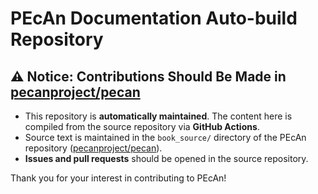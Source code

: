 # PEcAn Documentation Auto-build Repository

## :warning: Notice: Contributions Should Be Made in [pecanproject/pecan](https://github.com/pecanproject/pecan)

- This repository is **automatically maintained**. The content here is compiled from the source repository via **GitHub Actions**.
- Source text is maintained in the `book_source/` directory of the PEcAn repository ([pecanproject/pecan](https://github.com/pecanproject/pecan)).
- **Issues and pull requests** should be opened in the source repository.

Thank you for your interest in contributing to PEcAn!
